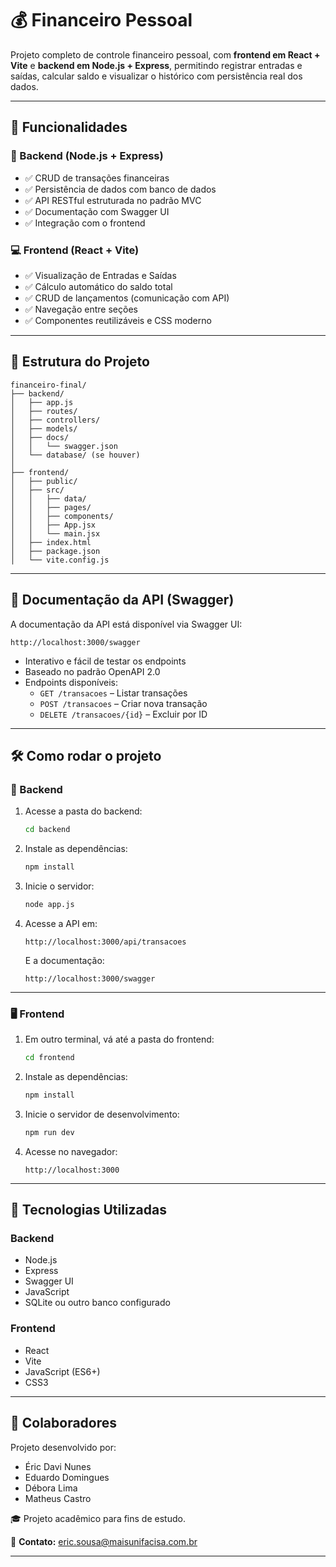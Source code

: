 # 💰 Financeiro Pessoal

Projeto completo de controle financeiro pessoal, com **frontend em React + Vite** e **backend em Node.js + Express**, permitindo registrar entradas e saídas, calcular saldo e visualizar o histórico com persistência real dos dados.

---

## 🚀 Funcionalidades

### 🔧 Backend (Node.js + Express)
- ✅ CRUD de transações financeiras
- ✅ Persistência de dados com banco de dados
- ✅ API RESTful estruturada no padrão MVC
- ✅ Documentação com Swagger UI
- ✅ Integração com o frontend

### 💻 Frontend (React + Vite)
- ✅ Visualização de Entradas e Saídas
- ✅ Cálculo automático do saldo total
- ✅ CRUD de lançamentos (comunicação com API)
- ✅ Navegação entre seções
- ✅ Componentes reutilizáveis e CSS moderno

---

## 📂 Estrutura do Projeto

```
financeiro-final/
├── backend/
│   ├── app.js
│   ├── routes/
│   ├── controllers/
│   ├── models/
│   ├── docs/
│   │   └── swagger.json
│   └── database/ (se houver)
│
├── frontend/
│   ├── public/
│   ├── src/
│   │   ├── data/
│   │   ├── pages/
│   │   ├── components/
│   │   ├── App.jsx
│   │   └── main.jsx
│   ├── index.html
│   ├── package.json
│   └── vite.config.js
```

---

## 🧪 Documentação da API (Swagger)

A documentação da API está disponível via Swagger UI:

```
http://localhost:3000/swagger
```

- Interativo e fácil de testar os endpoints
- Baseado no padrão OpenAPI 2.0
- Endpoints disponíveis:
  - `GET /transacoes` – Listar transações
  - `POST /transacoes` – Criar nova transação
  - `DELETE /transacoes/{id}` – Excluir por ID

---

## 🛠️ Como rodar o projeto

### 🔁 Backend

1. Acesse a pasta do backend:
   ```bash
   cd backend
   ```

2. Instale as dependências:
   ```bash
   npm install
   ```

3. Inicie o servidor:
   ```bash
   node app.js
   ```

4. Acesse a API em:
   ```
   http://localhost:3000/api/transacoes
   ```
   E a documentação:
   ```
   http://localhost:3000/swagger
   ```

---

### 🖥️ Frontend

1. Em outro terminal, vá até a pasta do frontend:
   ```bash
   cd frontend
   ```

2. Instale as dependências:
   ```bash
   npm install
   ```

3. Inicie o servidor de desenvolvimento:
   ```bash
   npm run dev
   ```

4. Acesse no navegador:
   ```
   http://localhost:3000
   ```

---

## 🔗 Tecnologias Utilizadas

### Backend
- Node.js
- Express
- Swagger UI
- JavaScript
- SQLite ou outro banco configurado

### Frontend
- React
- Vite
- JavaScript (ES6+)
- CSS3

---

## 🤝 Colaboradores

Projeto desenvolvido por:

- Éric Davi Nunes  
- Eduardo Domingues  
- Débora Lima  
- Matheus Castro  

🎓 Projeto acadêmico para fins de estudo.

📧 **Contato:** eric.sousa@maisunifacisa.com.br

---
